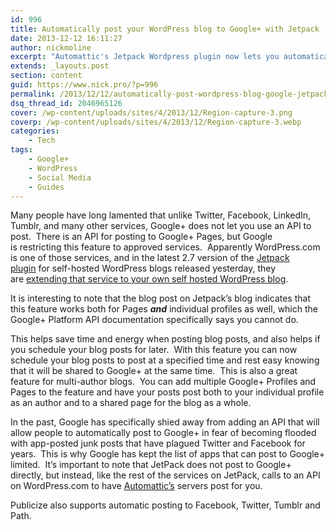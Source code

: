 ```yaml
---
id: 996
title: Automatically post your WordPress blog to Google+ with Jetpack
date: 2013-12-12 16:11:27
author: nickmoline
excerpt: "Automattic's Jetpack Wordpress plugin now lets you automatically post your blog posts to Google+ on publish"
extends: _layouts.post
section: content
guid: https://www.nick.pro/?p=996
permalink: /2013/12/12/automatically-post-wordpress-blog-google-jetpack/
dsq_thread_id: 2046965126
cover: /wp-content/uploads/sites/4/2013/12/Region-capture-3.png
coverp: /wp-content/uploads/sites/4/2013/12/Region-capture-3.webp
categories:
    - Tech
tags:
    - Google+
    - WordPress
    - Social Media
    - Guides
---
```

Many people have long lamented that unlike Twitter, Facebook, LinkedIn, Tumblr, and many other services, Google+ does not let you use an API to post.  There is an API for posting to Google+ Pages, but Google is restricting this feature to approved services.  Apparently WordPress.com is one of those services, and in the latest 2.7 version of the <a href="http://jetpack.me/" target="_blank">Jetpack plugin</a> for self-hosted WordPress blogs released yesterday, they are [extending that service to your own self hosted WordPress blog](http://jetpack.me/2013/12/11/jetpack-2-7-publicize/).

<!--more-->

It is interesting to note that the blog post on Jetpack&#8217;s blog indicates that this feature works both for Pages _**and**_ individual profiles as well, which the Google+ Platform API documentation specifically says you cannot do.

This helps save time and energy when posting blog posts, and also helps if you schedule your blog posts for later.  With this feature you can now schedule your blog posts to post at a specified time and rest easy knowing that it will be shared to Google+ at the same time.  This is also a great feature for multi-author blogs.  You can add multiple Google+ Profiles and Pages to the feature and have your posts post both to your individual profile as an author and to a shared page for the blog as a whole.

In the past, Google has specifically shied away from adding an API that will allow people to automatically post to Google+ in fear of becoming flooded with app-posted junk posts that have plagued Twitter and Facebook for years.  This is why Google has kept the list of apps that can post to Google+ limited.  It&#8217;s important to note that JetPack does not post to Google+ directly, but instead, like the rest of the services on JetPack, calls to an API on WordPress.com to have <a href="http://automattic.com/" target="_blank">Automattic&#8217;s</a> servers post for you.

Publicize also supports automatic posting to Facebook, Twitter, Tumblr and Path.

